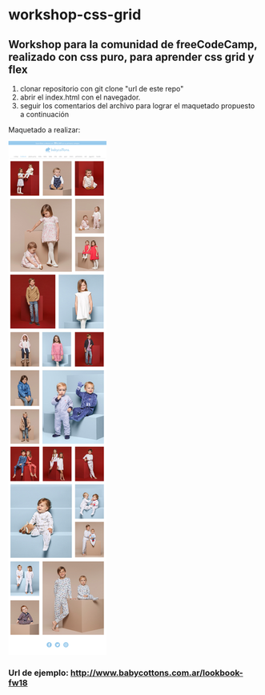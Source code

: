 # workshop-css-grid
## Workshop para la comunidad de freeCodeCamp, realizado con css puro, para aprender css grid y flex
1. clonar repositorio con git clone "url de este repo"
2. abrir el index.html con el navegador.
3. seguir los comentarios del archivo para lograr el maquetado propuesto a continuación

 Maquetado a realizar:

![Alt text](images/babycottons_LOOKBOOK_DESKTOP.jpg "Title")

### Url de ejemplo: http://www.babycottons.com.ar/lookbook-fw18

